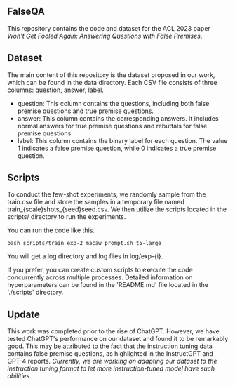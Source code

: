 ## FalseQA
This repository contains the code and dataset for the ACL 2023 paper *Won't Get Fooled Again: Answering Questions with False Premises*.

## Dataset
The main content of this repository is the dataset proposed in our work, which can be found in the data directory. Each CSV file consists of three columns: question, answer, label.

- question: This column contains the questions, including both false premise questions and true premise questions.
- answer: This column contains the corresponding answers. It includes normal answers for true premise questions and rebuttals for false premise questions.
- label: This column contains the binary label for each question. The value 1 indicates a false premise question, while 0 indicates a true premise question.

## Scripts
To conduct the few-shot experiments, we randomly sample from the train.csv file and store the samples in a temporary file named train_{scale}shots_{seed}seed.csv. We then utilize the scripts located in the scripts/ directory to run the 
experiments.

You can run the code like this.
```console
bash scripts/train_exp-2_macaw_prompt.sh t5-large
```

You will get a log directory and log files in log/exp-{i}.

If you prefer, you can create custom scripts to execute the code concurrently across multiple processes. Detailed information on hyperparameters can be found in the 'README.md' file located in the './scripts' directory.
## Update
This work was completed prior to the rise of ChatGPT. However, we have tested ChatGPT's performance on our dataset and found it to be remarkably good. This may be attributed to the fact that the instruction tuning data contains false premise questions, as highlighted in the InstructGPT and GPT-4 reports. *Currently, we are working on adapting our dataset to the instruction tuning format to let more instruction-tuned model have such abilities*.
